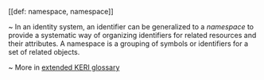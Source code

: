 [[def: namespace, namespace]]

~ In an identity system, an identifier can be generalized to a _namespace_ to provide a systematic way of organizing identifiers for related resources and their attributes. A namespace is a grouping of symbols or identifiers for a set of related objects. 

~ More in <a href="https://weboftrust.github.io/WOT-terms/docs/glossary/namespace">extended KERI glossary</a>
